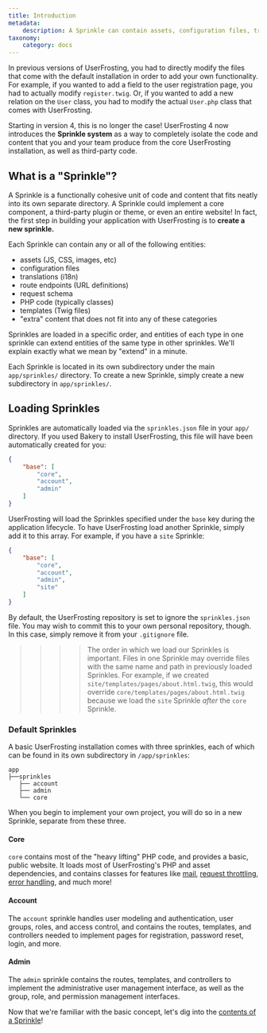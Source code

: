 ```yaml
---
title: Introduction
metadata:
    description: A Sprinkle can contain assets, configuration files, translations, routes, PHP classes, and Twig templates.
taxonomy:
    category: docs
---
```


In previous versions of UserFrosting, you had to directly modify the files that come with the default installation in order to add your own functionality.  For example, if you wanted to add a field to the user registration page, you had to actually modify `register.twig`.  Or, if you wanted to add a new relation on the `User` class, you had to modify the actual `User.php` class that comes with UserFrosting.

Starting in version 4, this is no longer the case!  UserFrosting 4 now introduces the **Sprinkle system** as a way to completely isolate the code and content that you and your team produce from the core UserFrosting installation, as well as third-party code.

## What is a "Sprinkle"?

A Sprinkle is a functionally cohesive unit of code and content that fits neatly into its own separate directory.  A Sprinkle could implement a core component, a third-party plugin or theme, or even an entire website!  In fact, the first step in building your application with UserFrosting is to **create a new sprinkle.**

Each Sprinkle can contain any or all of the following entities:

- assets (JS, CSS, images, etc)
- configuration files
- translations (i18n)
- route endpoints (URL definitions)
- request schema
- PHP code (typically classes)
- templates (Twig files)
- "extra" content that does not fit into any of these categories

Sprinkles are loaded in a specific order, and entities of each type in one sprinkle can extend entities of the same type in other sprinkles.  We'll explain exactly what we mean by "extend" in a minute.

Each Sprinkle is located in its own subdirectory under the main `app/sprinkles/` directory.  To create a new Sprinkle, simply create a new subdirectory in `app/sprinkles/`.

## Loading Sprinkles

Sprinkles are automatically loaded via the `sprinkles.json` file in your `app/` directory.  If you used Bakery to install UserFrosting, this file will have been automatically created for you:

```json
{
    "base": [
        "core",
        "account",
        "admin"
    ]
}
```

UserFrosting will load the Sprinkles specified under the `base` key during the application lifecycle.  To have UserFrosting load another Sprinkle, simply add it to this array.  For example, if you have a `site` Sprinkle:

```json
{
    "base": [
        "core",
        "account",
        "admin",
        "site"
    ]
}
```

By default, the UserFrosting repository is set to ignore the `sprinkles.json` file.  You may wish to commit this to your own personal repository, though.  In this case, simply remove it from your `.gitignore` file.

>>>> The order in which we load our Sprinkles is important.  Files in one Sprinkle may override files with the same name and path in previously loaded Sprinkles.  For example, if we created `site/templates/pages/about.html.twig`, this would override `core/templates/pages/about.html.twig` because we load the `site` Sprinkle *after* the `core` Sprinkle.

### Default Sprinkles

A basic UserFrosting installation comes with three sprinkles, each of which can be found in its own subdirectory in `/app/sprinkles`:

```
app
├──sprinkles
   ├── account
   ├── admin
   └── core
```

When you begin to implement your own project, you will do so in a new Sprinkle, separate from these three.

#### Core

`core` contains most of the "heavy lifting" PHP code, and provides a basic, public website.  It loads most of UserFrosting's PHP and asset dependencies, and contains classes for features like [mail](/mail), [request throttling](/routes-and-controllers/client-input/throttle), [error handling](/advanced/error-handling), and much more!

#### Account

The `account` sprinkle handles user modeling and authentication, user groups, roles, and access control, and contains the routes, templates, and controllers needed to implement pages for registration, password reset, login, and more.

#### Admin

The `admin` sprinkle contains the routes, templates, and controllers to implement the administrative user management interface, as well as the group, role, and permission management interfaces.

Now that we're familiar with the basic concept, let's dig into the [contents of a Sprinkle](/sprinkles/contents)!
